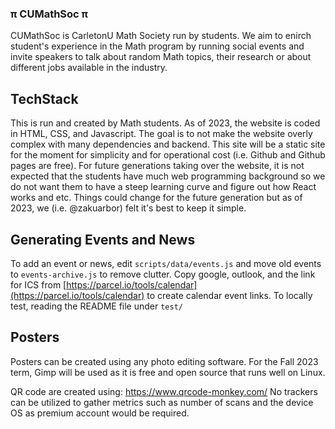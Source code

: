 ### π CUMathSoc π

CUMathSoc is CarletonU Math Society run by students. We aim to enirch student's experience in the Math program by running social events and invite speakers to talk about random Math topics, their research or about different jobs available in the industry.

## TechStack

This is run and created by Math students. As of 2023, the website is coded in HTML, CSS, and Javascript. The goal is to not make the website overly complex with many dependencies and backend. This site will be a static site for the moment for simplicity and for operational cost (i.e. Github and Github pages are free). For future generations taking over the website, it is not expected that the students have much web programming background so we do not want them to have a steep learning curve and figure out how React works and etc. Things could change for the future generation but as of 2023, we (i.e. @zakuarbor) felt it's best to keep it simple.

## Generating Events and News
To add an event or news, edit `scripts/data/events.js` and move old events to `events-archive.js` to remove clutter. 
Copy google, outlook, and the link for ICS from [https://parcel.io/tools/calendar](https://parcel.io/tools/calendar) to create calendar event links. To locally test, reading the README file under `test/`

## Posters

Posters can be created using any photo editing software. For the Fall 2023 term, Gimp will be used as it is free and open source that runs well on Linux. 

QR code are created using: https://www.qrcode-monkey.com/
No trackers can be utilized to gather metrics such as number of scans and the device OS as premium account would be required.

